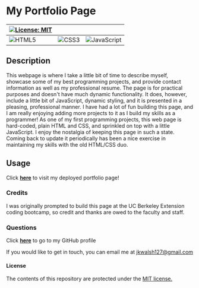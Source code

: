 # My Portfolio Page

| [![License: MIT](https://img.shields.io/badge/License-MIT-yellow.svg)](https://opensource.org/licenses/MIT) |  |  |
| --- | --- | --- |
| ![HTML5](https://img.shields.io/badge/HTML5-E34F26?style=for-the-badge&logo=html5&logoColor=white) | ![CSS3](https://img.shields.io/badge/CSS-239120?&style=for-the-badge&logo=css3&logoColor=white) | ![JavaScript](https://img.shields.io/badge/JavaScript-F7DF1E?style=for-the-badge&logo=javascript&logoColor=black) |

## Description

This webpage is where I take a little bit of time to describe myself, showcase some of my best programming projects, and provide contact information as well as my professional resume. The page is for practical purposes and doesn't have much dynamic functionality. It does, however, include a little bit of JavaScript, dynamic styling, and it is presented in a pleasing, professional manner. I have had a lot of fun building this page, and I am really enjoying adding more projects to it as I build my skills as a programmer!
As one of my first programming projects, this web page is hard-coded, plain HTML and CSS, and sprinkled on top with a little JavaScript. I enjoy the nostalgia of keeping this page in such a state. Coming back to update it periodically has been a nice exercise in maintaining my skills with the old HTML/CSS duo.

## Usage
Click <a href="https://fierce-reef-46335.herokuapp.com/" target="_blank">**here**<a> to visit my deployed portfolio page!

### Credits
I was originally prompted to build this page at the UC Berkeley Extension coding bootcamp, so credit and thanks are owed to the faculty and staff.

### Questions
Click <a href="https://github.com/jkwalsh127" target="_blank">**here**<a> to go to my GitHub profile

If you would like to get in touch, you can email me at <a href="mailto:jkwalsh127@gmail.com" target="_blank">jkwalsh127@gmail.com</a>

#### License
The contents of this repository are protected under the <a href="https://opensource.org/licenses/MIT">MIT license.</a>